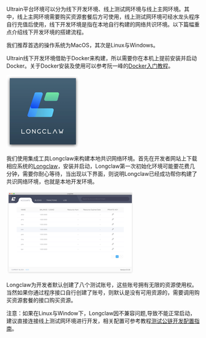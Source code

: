 Ultrain平台环境可以分为线下开发环境、线上测试网环境与线上主网环境。其中，线上主网环境需要购买资源套餐后方可使用，线上测试网环境可经水龙头程序自行充值后使用，线下开发环境是指在本地自行构建的网络共识环境。以下篇幅重点介绍线下开发环境的搭建流程。

我们推荐首选的操作系统为MacOS，其次是Linux与Windows。

Ultrain线下开发环境借助于Docker来构建，所以需要你在本机上提前安装并启动Docker。关于Docker安装及使用可以参考阮一峰的[Docker入门教程](http://www.ruanyifeng.com/blog/2018/02/docker-tutorial.html)。

![](/assets/longclaw.png)

我们使用集成工具Longclaw来构建本地共识网络环境。首先在开发者网站上下载相应系统的[Longclaw](https://developer.ultrain.io/tools)，安装并启动，Longclaw第一次初始化环境可能要花费几分钟，需要你耐心等待，当出现以下界面，则说明Longclaw已经成功帮你构建了共识网络环境，也就是本地开发环境。

![](/assets/longclaw1.png)

Longclaw为开发者默认创建了八个测试账号，这些账号拥有无限的资源使用权。当然如果你通过程序接口自行创建了账号，则默认是没有可用资源的，需要调用购买资源套餐的接口购买资源。

注意：如果在Linux与Window下，Longclaw因不兼容问题,导致不能正常启动，建议直接连接线上测试网环境进行开发，相关配置可参考教程[测试公链开发配置指南](https://developer.ultrain.io/tutorial/testnet_guide)。

